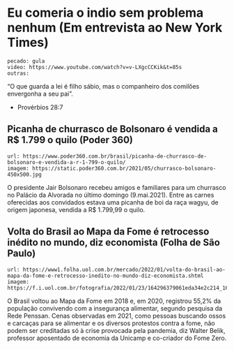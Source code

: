 # Eu comeria o indio sem problema nenhum (Em entrevista ao New York Times)

    pecado: gula
    video: https://www.youtube.com/watch?v=v-LXgcCCKik&t=85s
    outras:
        
“O que guarda a lei é filho sábio, mas o companheiro dos comilões envergonha a seu pai”.
- Provérbios 28:7


## Picanha de churrasco de Bolsonaro é vendida a R$ 1.799 o quilo (Poder 360)

    url: https://www.poder360.com.br/brasil/picanha-de-churrasco-de-bolsonaro-e-vendida-a-r-1-799-o-quilo/
    imagem: https://static.poder360.com.br/2021/05/churrasco-bolsonaro-450x500.jpg

O presidente Jair Bolsonaro recebeu amigos e familiares para um churrasco no Palácio da Alvorada no último domingo (9.mai.2021). Entre as carnes oferecidas aos convidados estava uma picanha de boi da raça wagyu, de origem japonesa, vendida a R$ 1.799,99 o quilo.


## Volta do Brasil ao Mapa da Fome é retrocesso inédito no mundo, diz economista (Folha de São Paulo)

    url: https://www1.folha.uol.com.br/mercado/2022/01/volta-do-brasil-ao-mapa-da-fome-e-retrocesso-inedito-no-mundo-diz-economista.shtml
    imagem: https://f.i.uol.com.br/fotografia/2022/01/23/164296379061eda34e2c214_1642963790_5x2_rt.jpg

O Brasil voltou ao Mapa da Fome em 2018 e, em 2020, registrou 55,2% da população convivendo com a insegurança alimentar, segundo pesquisa da Rede Penssan. Cenas observadas em 2021, como pessoas buscando ossos e carcaças para se alimentar e os diversos protestos contra a fome, não podem ser creditadas só à crise provocada pela pandemia, diz Walter Belik, professor aposentado de economia da Unicamp e co-criador do Fome Zero.


